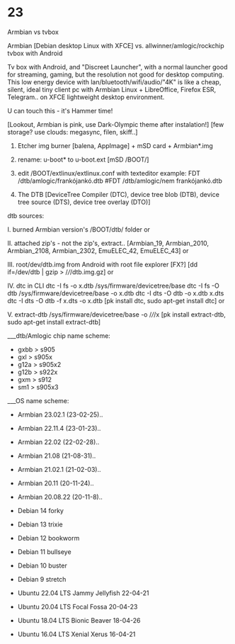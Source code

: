 # 23
Armbian vs  tvbox

Armbian [Debian desktop Linux with XFCE] vs. allwinner/amlogic/rockchip tvbox with Android

Tv box with Android, and "Discreet Launcher", with a normal launcher good for streaming, gaming, but the resolution not good for desktop computing.
This low energy device with lan/bluetooth/wifi/audio/"4K" is like a cheap, silent, ideal tiny client pc with Armbian Linux + LibreOffice, Firefox ESR, Telegram.. on XFCE lightweight desktop environment.

U can touch this - it's Hammer time!

[Lookout, Armbian is pink, use Dark-Olympic theme after instalation!]
[few storage? use clouds: megasync, filen, skiff..]

1. Etcher img burner [balena, AppImage] + mSD card + Armbian*.img

2. rename: u-boot* to u-boot.ext
[mSD /BOOT/]

3. edit /BOOT/extlinux/extlinux.conf with texteditor
example:
FDT /dtb/amlogic/frankójankó.dtb
#FDT /dtb/amlogic/nem frankójankó.dtb

4. The DTB
[DeviceTree Compiler (DTC), device tree blob (DTB), device tree source (DTS), device tree overlay (DTO)]

dtb sources:

I. burned Armbian version's /BOOT/dtb/ folder
or

II. attached zip's - not the zip's, extract..
[Armbian_19, Armbian_2010, Armbian_2108, Armbian_2302, EmuELEC_42, EmuELEC_43]
or

III. root/dev/dtb.img from Android with root file explorer [FX?]
[dd if=/dev/dtb | gzip > /*/*/dtb.img.gz]
or

IV. dtc in CLI
dtc -I fs -o x.dtb /sys/firmware/devicetree/base
dtc -I fs -O dtb /sys/firmware/devicetree/base -o x.dtb
dtc -I dts -O dtb -o x.dtb x.dts
dtc -I dts -O dtb -f x.dts -o x.dtb
[pk install dtc, sudo apt-get install dtc]
or

V. 
extract-dtb /sys/firmware/devicetree/base -o /*/*/x
[pk install extract-dtb, sudo apt-get install extract-dtb]


___dtb/Amlogic chip name scheme:

- gxbb > s905
- gxl > s905x
- g12a > s905x2
- g12b > s922x
- gxm > s912
- sm1 > s905x3

___OS name scheme:

- Armbian 23.02.1 (23-02-25)..
- Armbian 22.11.4 (23-01-23)..
- Armbian 22.02 (22-02-28)..
- Armbian 21.08 (21-08-31)..
- Armbian 21.02.1 (21-02-03)..
- Armbian 20.11 (20-11-24)..
- Armbian 20.08.22 (20-11-8)..

- Debian 14 forky
- Debian 13 trixie
- Debian 12 bookworm 
- Debian 11 bullseye
- Debian 10 buster
- Debian 9 stretch

- Ubuntu 22.04 LTS Jammy Jellyfish 22-04-21
- Ubuntu 20.04 LTS Focal Fossa 20-04-23
- Ubuntu 18.04 LTS Bionic Beaver 18-04-26
- Ubuntu 16.04 LTS Xenial Xerus 16-04-21



